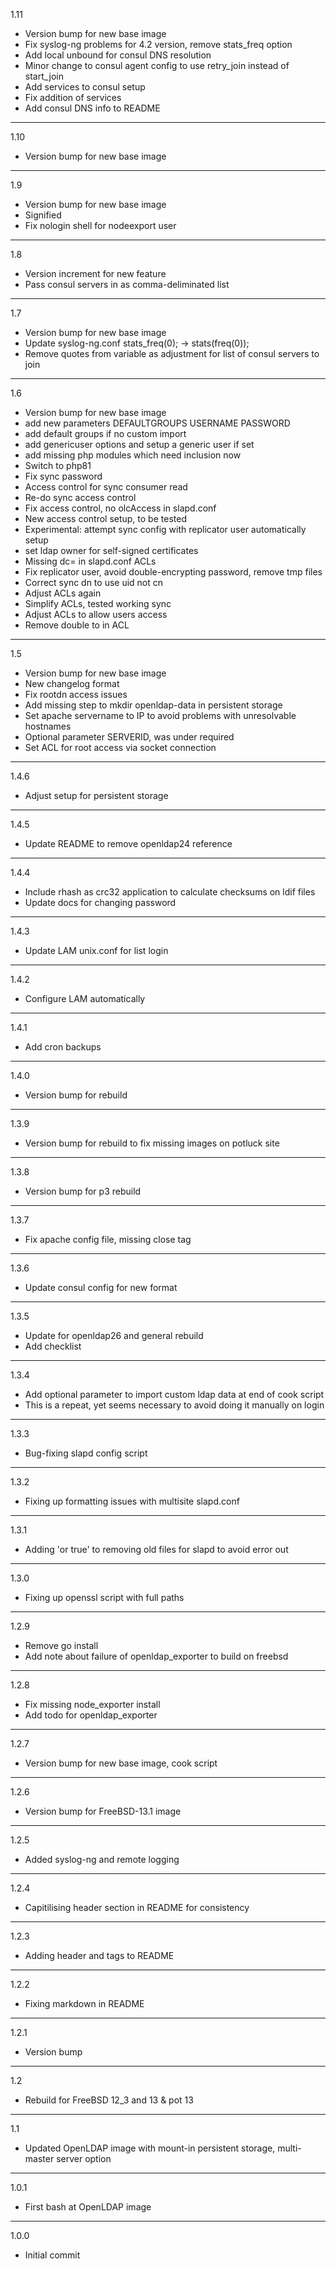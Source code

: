 1.11

* Version bump for new base image
* Fix syslog-ng problems for 4.2 version, remove stats_freq option
* Add local unbound for consul DNS resolution
* Minor change to consul agent config to use retry_join instead of start_join
* Add services to consul setup
* Fix addition of services
* Add consul DNS info to README

---

1.10

* Version bump for new base image

---

1.9

* Version bump for new base image
* Signified
* Fix nologin shell for nodeexport user

---

1.8

* Version increment for new feature
* Pass consul servers in as comma-deliminated list

---

1.7

* Version bump for new base image
* Update syslog-ng.conf stats_freq(0); -> stats(freq(0));
* Remove quotes from variable as adjustment for list of consul servers to join

---

1.6

* Version bump for new base image
* add new parameters DEFAULTGROUPS USERNAME PASSWORD
* add default groups if no custom import
* add genericuser options and setup a generic user if set
* add missing php modules which need inclusion now
* Switch to php81 
* Fix sync password
* Access control for sync consumer read
* Re-do sync access control
* Fix access control, no olcAccess in slapd.conf
* New access control setup, to be tested
* Experimental: attempt sync config with replicator user automatically setup
* set ldap owner for self-signed certificates
* Missing dc= in slapd.conf ACLs
* Fix replicator user, avoid double-encrypting password, remove tmp files
* Correct sync dn to use uid not cn
* Adjust ACLs again
* Simplify ACLs, tested working sync
* Adjust ACLs to allow users access
* Remove double to in ACL

---

1.5

* Version bump for new base image
* New changelog format
* Fix rootdn access issues
* Add missing step to mkdir openldap-data in persistent storage
* Set apache servername to IP to avoid problems with unresolvable hostnames
* Optional parameter SERVERID, was under required
* Set ACL for root access via socket connection

---

1.4.6

* Adjust setup for persistent storage

---

1.4.5

* Update README to remove openldap24 reference

---

1.4.4

* Include rhash as crc32 application to calculate checksums on ldif files
* Update docs for changing password

---

1.4.3

* Update LAM unix.conf for list login

---

1.4.2

* Configure LAM automatically

---

1.4.1

* Add cron backups

---

1.4.0

* Version bump for rebuild

---

1.3.9

* Version bump for rebuild to fix missing images on potluck site

---

1.3.8

* Version bump for p3 rebuild

---

1.3.7

* Fix apache config file, missing close tag

---

1.3.6

* Update consul config for new format

---

1.3.5

* Update for openldap26 and general rebuild
* Add checklist

---

1.3.4

* Add optional parameter to import custom ldap data at end of cook script
* This is a repeat, yet seems necessary to avoid doing it manually on login

---

1.3.3

* Bug-fixing slapd config script

---

1.3.2

* Fixing up formatting issues with multisite slapd.conf

---

1.3.1

* Adding 'or true' to removing old files for slapd to avoid error out

---

1.3.0

* Fixing up openssl script with full paths

---

1.2.9

* Remove go install
* Add note about failure of openldap_exporter to build on freebsd

---

1.2.8

* Fix missing node_exporter install
* Add todo for openldap_exporter

---

1.2.7

* Version bump for new base image, cook script

---

1.2.6

* Version bump for FreeBSD-13.1 image

---

1.2.5

* Added syslog-ng and remote logging

---

1.2.4

* Capitilising header section in README for consistency

---

1.2.3

* Adding header and tags to README

---

1.2.2

* Fixing markdown in README

---

1.2.1

* Version bump

---

1.2

* Rebuild for FreeBSD 12_3 and 13 & pot 13

---

1.1

* Updated OpenLDAP image with mount-in persistent storage, multi-master server option

---

1.0.1

* First bash at OpenLDAP image

---

1.0.0

* Initial commit
